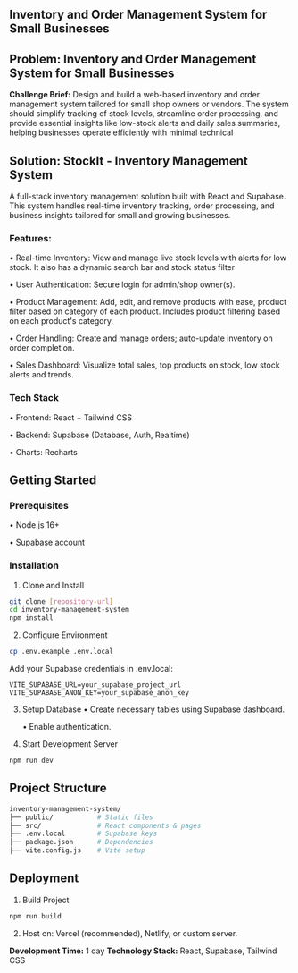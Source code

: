 ## Inventory and Order Management System for Small Businesses

## Problem: Inventory and Order Management System for Small Businesses

**Challenge Brief:** Design and build a web-based inventory and order management system tailored for small shop owners or vendors. The system should simplify tracking of stock levels, streamline order processing, and provide essential insights like low-stock alerts and daily sales summaries, helping businesses operate efficiently with minimal technical

## Solution: StockIt - Inventory Management System

A full-stack inventory management solution built with React and Supabase. This system handles real-time inventory tracking, order processing, and business insights tailored for small and growing businesses.

### Features:

• Real-time Inventory: View and manage live stock levels with alerts for low stock. It also has a dynamic search bar and stock status filter

• User Authentication: Secure login for admin/shop owner(s).

• Product Management: Add, edit, and remove products with ease, product filter based on category of each product. Includes product filtering based on each product's category.

• Order Handling: Create and manage orders; auto-update inventory on order completion.

• Sales Dashboard: Visualize total sales, top products on stock, low stock alerts and trends.

### Tech Stack

• Frontend: React + Tailwind CSS

• Backend: Supabase (Database, Auth, Realtime)

• Charts: Recharts

## Getting Started

### Prerequisites

• Node.js 16+

• Supabase account

### Installation

1. Clone and Install

```bash
git clone [repository-url]
cd inventory-management-system
npm install
```

2. Configure Environment

```bash
cp .env.example .env.local
```

Add your Supabase credentials in .env.local:

```env
VITE_SUPABASE_URL=your_supabase_project_url
VITE_SUPABASE_ANON_KEY=your_supabase_anon_key
```

3. Setup Database
   • Create necessary tables using Supabase dashboard.
   
   • Enable authentication.

5. Start Development Server

```bash
npm run dev
```

## Project Structure

```bash
inventory-management-system/
├── public/           # Static files
├── src/              # React components & pages
├── .env.local        # Supabase keys
├── package.json      # Dependencies
├── vite.config.js    # Vite setup
```

## Deployment

1. Build Project

```bash
npm run build
```

2. Host on: Vercel (recommended), Netlify, or custom server.

**Development Time:** 1 day
**Technology Stack:** React, Supabase, Tailwind CSS
